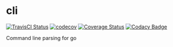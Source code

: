 # cli

[![TravisCI Status](https://travis-ci.com/mailund/cli.svg?branch=master)](https://travis-ci.com/mailund/cli)
[![codecov](https://codecov.io/gh/mailund/cli/branch/master/graph/badge.svg)](https://codecov.io/gh/mailund/cli)
[![Coverage Status](https://coveralls.io/repos/github/mailund/cli/badge.svg?branch=master)](https://coveralls.io/github/mailund/cli?branch=master)
[![Codacy Badge](https://api.codacy.com/project/badge/Grade/4f8b3ef7896141b7ad4ace6f55d7ddc1)](https://www.codacy.com/manual/mailund/cli?utm_source=github.com&amp;utm_medium=referral&amp;utm_content=mailund/cli&amp;utm_campaign=Badge_Grade)

Command line parsing for go
